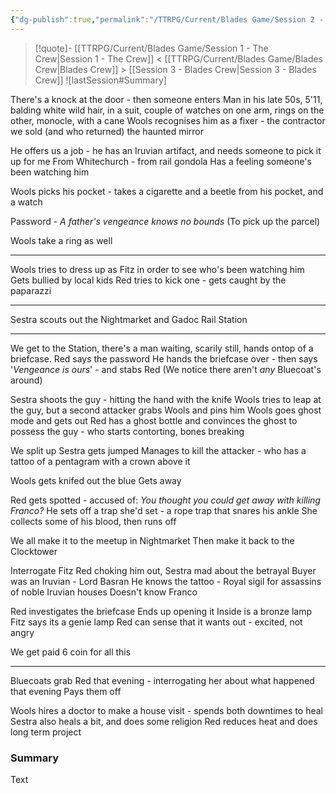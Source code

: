 ```yaml
---
{"dg-publish":true,"permalink":"/TTRPG/Current/Blades Game/Session 2 - Shots at the Station/"}
---
```


> [!quote]- [[TTRPG/Current/Blades Game/Session 1 - The Crew\|Session 1 - The Crew]] < [[TTRPG/Current/Blades Game/Blades Crew\|Blades Crew]] > [[Session 3 - Blades Crew\|Session 3 - Blades Crew]]
> ![lastSession#Summary]


There's a knock at the door - then someone enters
Man in his late 50s, 5'11, balding white wild hair, in a suit, couple of watches on one arm, rings on the other, monocle, with a cane
Wools recognises him as a fixer - the contractor we sold (and who returned) the haunted mirror

He offers us a job - he has an Iruvian artifact, and needs someone to pick it up for me
From Whitechurch - from rail gondola
Has a feeling someone's been watching him

Wools picks his pocket - takes a cigarette and a beetle from his pocket, and a watch

Password - *A father's vengeance knows no bounds*
(To pick up the parcel)

Wools take a ring as well

---

Wools tries to dress up as Fitz in order to see who's been watching him
Gets bullied by local kids
Red tries to kick one - gets caught by the paparazzi

---

Sestra scouts out the Nightmarket and Gadoc Rail Station

---

We get to the Station, there's a man waiting, scarily still, hands ontop of a briefcase.
Red says the password
He hands the briefcase over - then says '*Vengeance is ours*' - and stabs Red
(We notice there aren't _any_ Bluecoat's around)

Sestra shoots the guy - hitting the hand with the knife
Wools tries to leap at the guy, but a second attacker grabs Wools and pins him
Wools goes ghost mode and gets out
Red has a ghost bottle and convinces the ghost to possess the guy - who starts contorting, bones breaking

We split up
Sestra gets jumped
Manages to kill the attacker - who has a tattoo of a pentagram with a crown above it

Wools gets knifed out the blue
Gets away

Red gets spotted - accused of: *You thought you could get away with killing Franco?*
He sets off a trap she'd set - a rope trap that snares his ankle
She collects some of his blood, then runs off

We all make it to the meetup in Nightmarket
Then make it back to the Clocktower

Interrogate Fitz
Red choking him out, Sestra mad about the betrayal
Buyer was an Iruvian - Lord Basran
He knows the tattoo - Royal sigil for assassins of noble Iruvian houses
Doesn't know Franco

Red investigates the briefcase
Ends up opening it
Inside is a bronze lamp
Fitz says its a genie lamp
Red can sense that it wants out - excited, not angry

We get paid 6 coin for all this

---

Bluecoats grab Red that evening - interrogating her about what happened that evening
Pays them off

Wools hires a doctor to make a house visit - spends both downtimes to heal
Sestra also heals a bit, and does some religion
Red reduces heat and does long term project

### Summary

Text